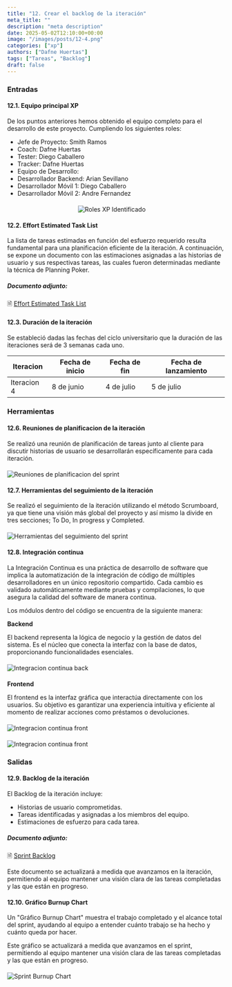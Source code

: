 ```yaml
---
title: "12. Crear el backlog de la iteración"
meta_title: ""
description: "meta description"
date: 2025-05-02T12:10:00+00:00
image: "/images/posts/12-4.png"
categories: ["xp"]
authors: ["Dafne Huertas"]
tags: ["Tareas", "Backlog"]
draft: false
---
```

### Entradas

#### 12.1. Equipo principal XP

De los puntos anteriores hemos obtenido el equipo completo para el desarrollo de este proyecto. Cumpliendo los siguientes roles:

- Jefe de Proyecto: Smith Ramos
- Coach: Dafne Huertas
- Tester: Diego Caballero
- Tracker: Dafne Huertas
- Equipo de Desarrollo:
- Desarrollador Backend: Arian Sevillano
- Desarrollador Móvil 1: Diego Caballero
- Desarrollador Móvil 2: Andre Fernandez

<img src="/images/xp/consolidado_roles.png" 
     alt="Roles XP Identificado" 
     style="display: block; margin: 20px auto; max-width: 35%;" />

#### 12.2. Effort Estimated Task List
La lista de tareas estimadas en función del esfuerzo requerido resulta fundamental para una planificación eficiente de la iteración. A continuación, se expone un documento con las estimaciones asignadas a las historias de usuario y sus respectivas tareas, las cuales fueron determinadas mediante la técnica de Planning Poker.

##### **Documento adjunto:**
 🗎 [Effort Estimated Task List](https://drive.google.com/file/d/1HrMbmWmONkJlYgDPRCeay7tZm0Zqugzj/view?usp=sharing)

#### 12.3. Duración de la iteración
Se estableció dadas las fechas del ciclo universitario que la duración de las iteraciones será de 3 semanas cada uno.

| Iteracion     | Fecha de inicio | Fecha de fin | Fecha de lanzamiento |
|------------|------------------|---------------|------------------------|
| Iteracion 4   | 8 de junio     | 4 de julio  | 5 de julio            |

### Herramientas

#### 12.6. Reuniones de planificacion de la iteración
Se realizó una reunión de planificación de tareas junto al cliente para discutir historias de usuario se desarrollarán específicamente para cada iteración.

<img src="/images/sprint_2/reunion_scrum_team.png" 
     alt="Reuniones de planificacion del sprint" 
     style="display: block; margin: 20px auto; max-width: 100%;" />

#### 12.7. Herramientas del seguimiento de la iteración
Se realizó el seguimiento de la iteración utilizando el método Scrumboard, ya que tiene una visión más global del proyecto y así mismo la divide en tres secciones; To Do, In progress y Completed.

<img src="/images/xp/scrumboard_xp.png" 
     alt="Herramientas del seguimiento del sprint" 
     style="display: block; margin: 20px auto; max-width: 100%;" />

#### 12.8. Integración continua
La Integración Continua es una práctica de desarrollo de software que implica la automatización de la integración de código de múltiples desarrolladores en un único repositorio compartido. Cada cambio es validado automáticamente mediante pruebas y compilaciones, lo que asegura la calidad del software de manera continua.

Los módulos dentro del código se encuentra de la siguiente manera:

**Backend**

El backend representa la lógica de negocio y la gestión de datos del sistema. Es el núcleo que conecta la interfaz con la base de datos, proporcionando funcionalidades esenciales.

<img src="/images/xp/repositorio_back.jpg" 
     alt="Integracion continua back" 
     style="display: block; margin: 20px auto; max-width: 100%;" />

**Frontend**

El frontend es la interfaz gráfica que interactúa directamente con los usuarios. Su objetivo es garantizar una experiencia intuitiva y eficiente al momento de realizar acciones como préstamos o devoluciones.

<img src="/images/xp/frontend.jpg" 
     alt="Integracion continua front" 
     style="display: block; margin: 20px auto; max-width: 100%;" />

<img src="/images/xp/repositorio_front.png" 
     alt="Integracion continua front" 
     style="display: block; margin: 20px auto; max-width: 100%;" />
### Salidas

#### 12.9. Backlog de la iteración
El Backlog de la iteración incluye:
- Historias de usuario comprometidas.
- Tareas identificadas y asignadas a los miembros del equipo.
- Estimaciones de esfuerzo para cada tarea.

##### **Documento adjunto:**
 🗎 [Sprint Backlog](https://docs.google.com/spreadsheets/d/1nYnzbE_RGJRdWk0OzwQJm9pGUs4zZNcP/edit?usp=sharing&ouid=105357714069578698229&rtpof=true&sd=true)

Este documento se actualizará a medida que avanzamos en la iteración, permitiendo al equipo mantener una visión clara de las tareas completadas y las que están en progreso.
 
 #### 12.10. Gráfico Burnup Chart
Un "Gráfico Burnup Chart" muestra el trabajo completado y el alcance total del sprint, ayudando al equipo a entender cuánto trabajo se ha hecho y cuánto queda por hacer.

Este gráfico se actualizará a medida que avanzamos en el sprint, permitiendo al equipo mantener una visión clara de las tareas completadas y las que están en progreso.

<img src="/images/xp/burnupchart_xp.png" 
     alt="Sprint Burnup Chart" 
     style="display: block; margin: 20px auto; max-width: 100%;" />
